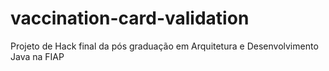 # vaccination-card-validation
Projeto de Hack final da pós graduação em Arquitetura e Desenvolvimento Java na FIAP
